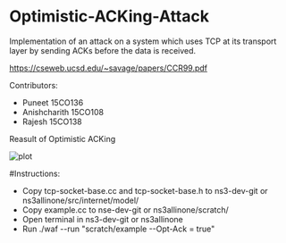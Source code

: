 # Optimistic-ACKing-Attack
Implementation of an attack on a system which uses TCP at its transport layer by sending ACKs before the data is received.

https://cseweb.ucsd.edu/~savage/papers/CCR99.pdf


Contributors: 
* Puneet 15CO136
* Anishcharith 15CO108
* Rajesh 15CO138

Reasult of Optimistic ACKing

![plot](https://github.com/pun97/Optimistic-ACKing-Attack/blob/master/plot.png)

#Instructions:

* Copy tcp-socket-base.cc and tcp-socket-base.h to ns3-dev-git or ns3allinone/src/internet/model/
* Copy example.cc to nse-dev-git or ns3allinone/scratch/
* Open terminal in ns3-dev-git or ns3allinone
* Run ./waf --run "scratch/example --Opt-Ack = true"
